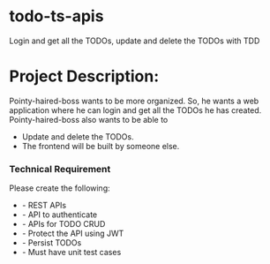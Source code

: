 # todo-ts-apis
Login and get all the TODOs, update and delete the TODOs with TDD


<h1>Project Description:</h1>
<p>Pointy-haired-boss wants to be more organized. So, he wants a web application where he can login and get all the TODOs he has created.  Pointy-haired-boss also wants to be able to</p>
<ul>
<li>Update and delete the TODOs.</li>
<li>The frontend will be built by someone else.</li>
</ul>

<h3>Technical Requirement</h3>
<p>Please create the following:</p>
<ul>
<li> - REST APIs</li>
<li>   - API to authenticate</li>
<li>   - APIs for TODO CRUD</li>
<li> - Protect the API using JWT</li>
<li> - Persist TODOs</li>
<li> - Must have unit test cases</li>
</ul>